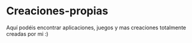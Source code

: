 # Creaciones-propias
Aquí podéis encontrar aplicaciones, juegos y mas creaciones totalmente creadas por mi :)
